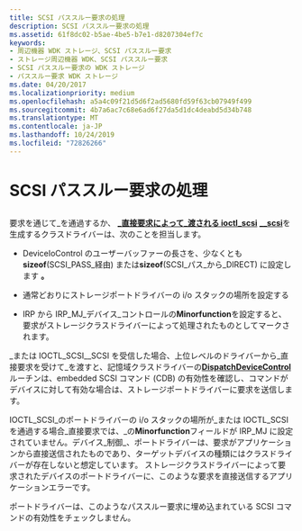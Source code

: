 ```yaml
---
title: SCSI パススルー要求の処理
description: SCSI パススルー要求の処理
ms.assetid: 61f8dc02-b5ae-4be5-b7e1-d8207304ef7c
keywords:
- 周辺機器 WDK ストレージ、SCSI パススルー要求
- ストレージ周辺機器 WDK、SCSI パススルー要求
- SCSI パススルー要求の WDK ストレージ
- パススルー要求 WDK ストレージ
ms.date: 04/20/2017
ms.localizationpriority: medium
ms.openlocfilehash: a5a4c09f21d5d6f2ad5680fd59f63cb07949f499
ms.sourcegitcommit: 4b7a6ac7c68e6ad6f27da5d1dc4deabd5d34b748
ms.translationtype: MT
ms.contentlocale: ja-JP
ms.lasthandoff: 10/24/2019
ms.locfileid: "72826266"
---
```

# <a name="handling-scsi-pass-through-requests"></a>SCSI パススルー要求の処理


## <span id="ddk_handling_scsi_pass_through_requests_kg"></span><span id="DDK_HANDLING_SCSI_PASS_THROUGH_REQUESTS_KG"></span>


要求を通じて\_を通過するか、 [ **\_直接要求によって\_渡される ioctl\_scsi**](https://docs.microsoft.com/windows-hardware/drivers/ddi/ntddscsi/ni-ntddscsi-ioctl_scsi_pass_through_direct) [ **\_\_scsi**](https://docs.microsoft.com/windows-hardware/drivers/ddi/ntddscsi/ni-ntddscsi-ioctl_scsi_pass_through)を生成するクラスドライバーは、次のことを担当します。

-   DeviceIoControl のユーザーバッファーの長さを、少なくとも**sizeof**(SCSI\_PASS\_経由) または**sizeof**(SCSI\_パス\_から\_DIRECT) に設定します **。**

-   通常どおりにストレージポートドライバーの i/o スタックの場所を設定する

-   IRP から IRP\_MJ\_デバイス\_コントロールの**Minorfunction**を設定すると、要求がストレージクラスドライバーによって処理されたものとしてマークされます。

\_または IOCTL\_SCSI\_\_SCSI を受信した場合、上位レベルのドライバーから\_直接要求を受けて\_を渡すと、記憶域クラスドライバーの[**DispatchDeviceControl**](https://docs.microsoft.com/windows-hardware/drivers/ddi/wdm/nc-wdm-driver_dispatch)ルーチンは、embedded SCSI コマンド (CDB) の有効性を確認し、コマンドがデバイスに対して有効な場合は、ストレージポートドライバーに要求を送信します。

IOCTL\_SCSI\_のポートドライバーの i/o スタックの場所が\_または IOCTL\_SCSI を通過する場合\_直接要求では、\_の**Minorfunction**フィールドが IRP\_MJ に設定されていません。デバイス\_制御\_、ポートドライバーは、要求がアプリケーションから直接送信されたものであり、ターゲットデバイスの種類にはクラスドライバーが存在しないと想定しています。 ストレージクラスドライバーによって要求されたデバイスのポートドライバーに、このような要求を直接送信するアプリケーションエラーです。

ポートドライバーは、このようなパススルー要求に埋め込まれている SCSI コマンドの有効性をチェックしません。

 

 




